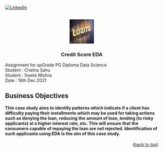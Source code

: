 <div id="top"></div>

[![LinkedIn][linkedin-shield]][linkedin-url]



<!-- PROJECT LOGO -->
<br />
<div align="center">
  <a href="https://github.com/chetnasahu-max/Credit_Score_EDA">
    <img src="logo.png" alt="Logo" width="80" height="80">
  </a>

<h3 align="center">Credit Score EDA</h3>

  <p align="left">
    Assignment for upGrade PG Diploma Data Science
    <br />
    Student : Chetna Sahu
    <br />
    Student : Sweta Mishra
    <br />
    Date : 16th Dec 2021
    <br />
    </p>
</div>


<!-- ABOUT THE PROJECT -->
## Business Objectives


<h4>This case study aims to identify patterns which indicate if a client has difficulty paying their installments which may be used for taking actions such as denying the loan, reducing the amount of loan, lending (to risky applicants) at a higher interest rate, etc. This will ensure that the consumers capable of repaying the loan are not rejected. Identification of such applicants using EDA is the aim of this case study.
</h4>

<p align="right">(<a href="#top">back to top</a>)</p>


<!-- MARKDOWN LINKS & IMAGES -->
<!-- https://www.markdownguide.org/basic-syntax/#reference-style-links -->
[linkedin-shield]: https://img.shields.io/badge/-LinkedIn-black.svg?style=for-the-badge&logo=linkedin&colorB=555
[linkedin-url]: www.linkedin.com/in/chetnasahu
